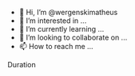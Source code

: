 - 👋 Hi, I’m @wergenskimatheus
- 👀 I’m interested in ...
- 🌱 I’m currently learning ...
- 💞️ I’m looking to collaborate on ...
- 📫 How to reach me ...

<!---
wergenskimatheus/wergenskimatheus is a ✨ special ✨ repository because its `README.md` (this file) appears on your GitHub profile.
You can click the Preview link to take a look at your changes.
--->

Duration 
